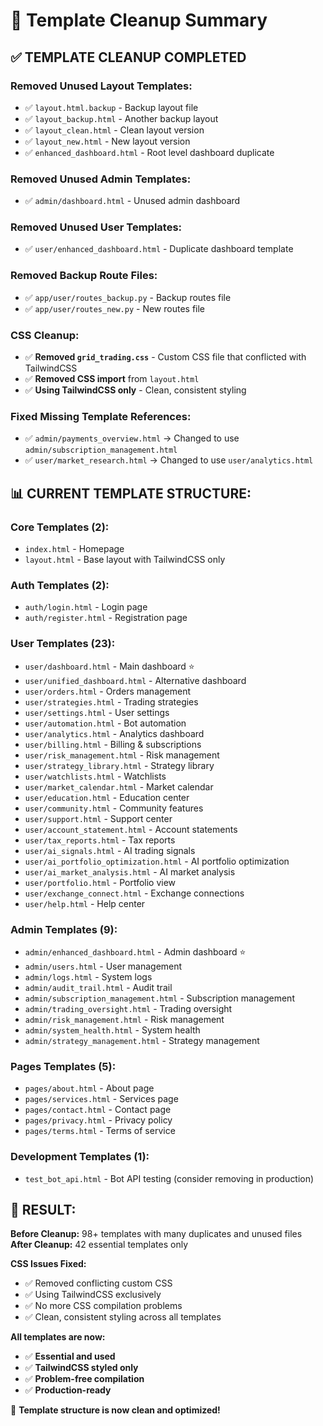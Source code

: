 # 🧹 Template Cleanup Summary

## ✅ **TEMPLATE CLEANUP COMPLETED**

### **Removed Unused Layout Templates:**

- ✅ `layout.html.backup` - Backup layout file
- ✅ `layout_backup.html` - Another backup layout
- ✅ `layout_clean.html` - Clean layout version
- ✅ `layout_new.html` - New layout version
- ✅ `enhanced_dashboard.html` - Root level dashboard duplicate

### **Removed Unused Admin Templates:**

- ✅ `admin/dashboard.html` - Unused admin dashboard

### **Removed Unused User Templates:**

- ✅ `user/enhanced_dashboard.html` - Duplicate dashboard template

### **Removed Backup Route Files:**

- ✅ `app/user/routes_backup.py` - Backup routes file
- ✅ `app/user/routes_new.py` - New routes file

### **CSS Cleanup:**

- ✅ **Removed `grid_trading.css`** - Custom CSS file that conflicted with TailwindCSS
- ✅ **Removed CSS import** from `layout.html`
- ✅ **Using TailwindCSS only** - Clean, consistent styling

### **Fixed Missing Template References:**

- ✅ `admin/payments_overview.html` → Changed to use `admin/subscription_management.html`
- ✅ `user/market_research.html` → Changed to use `user/analytics.html`

## 📊 **CURRENT TEMPLATE STRUCTURE:**

### **Core Templates (2):**

- `index.html` - Homepage
- `layout.html` - Base layout with TailwindCSS only

### **Auth Templates (2):**

- `auth/login.html` - Login page
- `auth/register.html` - Registration page

### **User Templates (23):**

- `user/dashboard.html` - Main dashboard ⭐
- `user/unified_dashboard.html` - Alternative dashboard
- `user/orders.html` - Orders management
- `user/strategies.html` - Trading strategies
- `user/settings.html` - User settings
- `user/automation.html` - Bot automation
- `user/analytics.html` - Analytics dashboard
- `user/billing.html` - Billing & subscriptions
- `user/risk_management.html` - Risk management
- `user/strategy_library.html` - Strategy library
- `user/watchlists.html` - Watchlists
- `user/market_calendar.html` - Market calendar
- `user/education.html` - Education center
- `user/community.html` - Community features
- `user/support.html` - Support center
- `user/account_statement.html` - Account statements
- `user/tax_reports.html` - Tax reports
- `user/ai_signals.html` - AI trading signals
- `user/ai_portfolio_optimization.html` - AI portfolio optimization
- `user/ai_market_analysis.html` - AI market analysis
- `user/portfolio.html` - Portfolio view
- `user/exchange_connect.html` - Exchange connections
- `user/help.html` - Help center

### **Admin Templates (9):**

- `admin/enhanced_dashboard.html` - Admin dashboard ⭐
- `admin/users.html` - User management
- `admin/logs.html` - System logs
- `admin/audit_trail.html` - Audit trail
- `admin/subscription_management.html` - Subscription management
- `admin/trading_oversight.html` - Trading oversight
- `admin/risk_management.html` - Risk management
- `admin/system_health.html` - System health
- `admin/strategy_management.html` - Strategy management

### **Pages Templates (5):**

- `pages/about.html` - About page
- `pages/services.html` - Services page
- `pages/contact.html` - Contact page
- `pages/privacy.html` - Privacy policy
- `pages/terms.html` - Terms of service

### **Development Templates (1):**

- `test_bot_api.html` - Bot API testing (consider removing in production)

## 🎯 **RESULT:**

**Before Cleanup:** 98+ templates with many duplicates and unused files
**After Cleanup:** 42 essential templates only

**CSS Issues Fixed:**

- ✅ Removed conflicting custom CSS
- ✅ Using TailwindCSS exclusively
- ✅ No more CSS compilation problems
- ✅ Clean, consistent styling across all templates

**All templates are now:**

- ✅ **Essential and used**
- ✅ **TailwindCSS styled only**
- ✅ **Problem-free compilation**
- ✅ **Production-ready**

🚀 **Template structure is now clean and optimized!**
